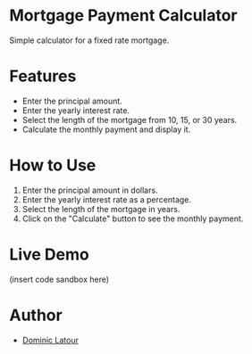 # Mortgage Payment Calculator

Simple calculator for a fixed rate mortgage. 

# Features

- Enter the principal amount.
- Enter the yearly interest rate.
- Select the length of the mortgage from 10, 15, or 30 years.
- Calculate the monthly payment and display it.

# How to Use

1. Enter the principal amount in dollars.
2. Enter the yearly interest rate as a percentage.
3. Select the length of the mortgage in years.
4. Click on the "Calculate" button to see the monthly payment.

# Live Demo
(insert code sandbox here)


# Author

- [Dominic Latour](https://github.com/dlatour82)
